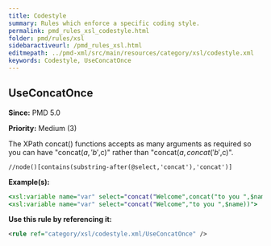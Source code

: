 ```yaml
---
title: Codestyle
summary: Rules which enforce a specific coding style.
permalink: pmd_rules_xsl_codestyle.html
folder: pmd/rules/xsl
sidebaractiveurl: /pmd_rules_xsl.html
editmepath: ../pmd-xml/src/main/resources/category/xsl/codestyle.xml
keywords: Codestyle, UseConcatOnce
---
```

## UseConcatOnce

**Since:** PMD 5.0

**Priority:** Medium (3)

The XPath concat() functions accepts as many arguments as required so you can have
"concat($a,'b',$c)" rather than "concat($a,concat('b',$c)".

```
//node()[contains(substring-after(@select,'concat'),'concat')]
```

**Example(s):**

``` xsl
<xsl:variable name="var" select="concat("Welcome",concat("to you ",$name))"/>
<xsl:variable name="var" select="concat("Welcome","to you ",$name))">
```

**Use this rule by referencing it:**
``` xml
<rule ref="category/xsl/codestyle.xml/UseConcatOnce" />
```

